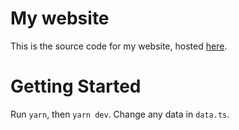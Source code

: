 # My website

This is the source code for my website, hosted [here](https://devksingh.com).

# Getting Started

Run `yarn`, then `yarn dev`. Change any data in `data.ts`.
